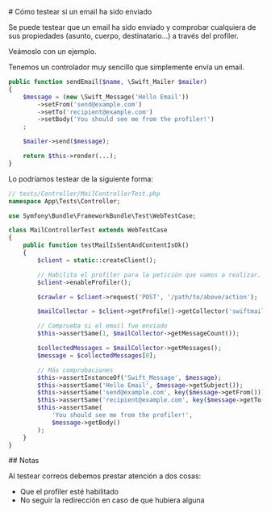 # Cómo testear si un email ha sido enviado

Se puede testear que un email ha sido enviado y comprobar cualquiera de sus propiedades (asunto, cuerpo, destinatario...) a través del profiler.

Veámoslo con un ejemplo.

Tenemos un controlador muy sencillo que simplemente envía un email.

```php
public function sendEmail($name, \Swift_Mailer $mailer)
{
    $message = (new \Swift_Message('Hello Email'))
        ->setFrom('send@example.com')
        ->setTo('recipient@example.com')
        ->setBody('You should see me from the profiler!')
    ;

    $mailer->send($message);

    return $this->render(...);
}
```

Lo podríamos testear de la siguiente forma:

```php
// tests/Controller/MailControllerTest.php
namespace App\Tests\Controller;

use Symfony\Bundle\FrameworkBundle\Test\WebTestCase;

class MailControllerTest extends WebTestCase
{
    public function testMailIsSentAndContentIsOk()
    {
        $client = static::createClient();

        // Habilita el profiler para la petición que vamos a realizar.
        $client->enableProfiler();

        $crawler = $client->request('POST', '/path/to/above/action');

        $mailCollector = $client->getProfile()->getCollector('swiftmailer');

        // Comprueba si el email fue enviado
        $this->assertSame(1, $mailCollector->getMessageCount());

        $collectedMessages = $mailCollector->getMessages();
        $message = $collectedMessages[0];

        // Más comprobaciones
        $this->assertInstanceOf('Swift_Message', $message);
        $this->assertSame('Hello Email', $message->getSubject());
        $this->assertSame('send@example.com', key($message->getFrom()));
        $this->assertSame('recipient@example.com', key($message->getTo()));
        $this->assertSame(
            'You should see me from the profiler!',
            $message->getBody()
        );
    }
}
```

## Notas

Al testear correos debemos prestar atención a dos cosas:

- Que el profiler esté habilitado
- No seguir la redirección en caso de que hubiera alguna
